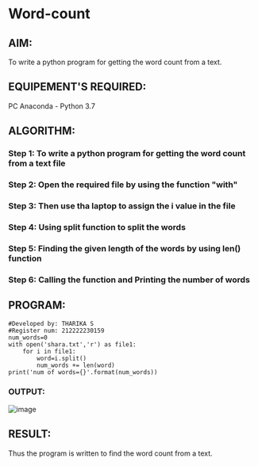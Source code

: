 # Word-count
## AIM:
To write a python program for getting the word count from a text.
## EQUIPEMENT'S REQUIRED: 
PC
Anaconda - Python 3.7
## ALGORITHM: 
### Step 1: To write a python program for getting the word count from a text file

### Step 2: Open the required file by using the function "with"
 
### Step 3: Then use tha laptop to assign the i value in the file

### Step 4: Using split function to split the words 

### Step 5: Finding the given length of the words by using len() function

### Step 6: Calling the function and Printing the number of words

## PROGRAM:
```
#Developed by: THARIKA S
#Register num: 212222230159
num_words=0
with open('shara.txt','r') as file1:
    for i in file1:
        word=i.split()
        num_words += len(word)
print('num of words={}'.format(num_words)) 
```

### OUTPUT:
![image](https://github.com/tharikasankar/Word-count/assets/119475507/11138a0f-cd65-439b-baa6-e9c655bc9811)



## RESULT:
Thus the program is written to find the word count from a text.
